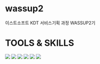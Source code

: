 # wassup2
이스트소프트 KDT 서비스기획 과정 WASSUP2기

# TOOLS & SKILLS
<img src = "https://img.shields.io/badge/python-3776AB?style=flat-square&logo=Python&logoColor=white/"> <img src = "https://img.shields.io/badge/figma-F24E1E?style=flat-square&logo=Figma&logoColor=white/"> <img src = "https://img.shields.io/badge/R-276DC3?style=flat-square&logo=R&logoColor=white/"> <img src = "https://img.shields.io/badge/MySQL-4479A1?style=flat-square&logo=MySQL&logoColor=white/">  <img src = "https://img.shields.io/badge/clickup-7B68EE?style=flat-square&logo=ClickUp&logoColor=white/"> <img src = "https://img.shields.io/badge/notion-000000?style=flat-square&logo=Notion&logoColor=white/">
 
